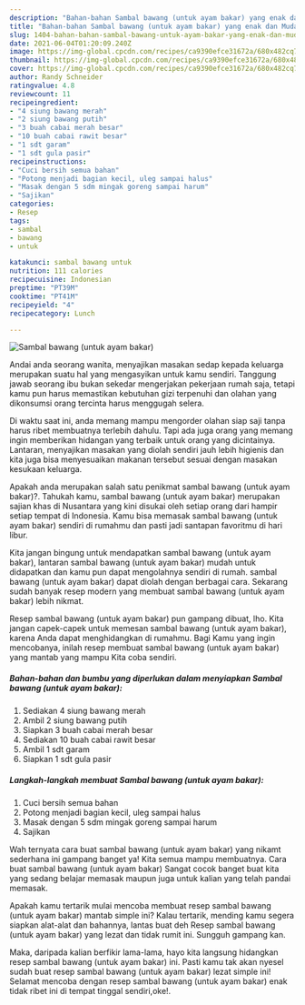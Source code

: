 ```yaml
---
description: "Bahan-bahan Sambal bawang (untuk ayam bakar) yang enak dan Mudah Dibuat"
title: "Bahan-bahan Sambal bawang (untuk ayam bakar) yang enak dan Mudah Dibuat"
slug: 1404-bahan-bahan-sambal-bawang-untuk-ayam-bakar-yang-enak-dan-mudah-dibuat
date: 2021-06-04T01:20:09.240Z
image: https://img-global.cpcdn.com/recipes/ca9390efce31672a/680x482cq70/sambal-bawang-untuk-ayam-bakar-foto-resep-utama.jpg
thumbnail: https://img-global.cpcdn.com/recipes/ca9390efce31672a/680x482cq70/sambal-bawang-untuk-ayam-bakar-foto-resep-utama.jpg
cover: https://img-global.cpcdn.com/recipes/ca9390efce31672a/680x482cq70/sambal-bawang-untuk-ayam-bakar-foto-resep-utama.jpg
author: Randy Schneider
ratingvalue: 4.8
reviewcount: 11
recipeingredient:
- "4 siung bawang merah"
- "2 siung bawang putih"
- "3 buah cabai merah besar"
- "10 buah cabai rawit besar"
- "1 sdt garam"
- "1 sdt gula pasir"
recipeinstructions:
- "Cuci bersih semua bahan"
- "Potong menjadi bagian kecil, uleg sampai halus"
- "Masak dengan 5 sdm mingak goreng sampai harum"
- "Sajikan"
categories:
- Resep
tags:
- sambal
- bawang
- untuk

katakunci: sambal bawang untuk 
nutrition: 111 calories
recipecuisine: Indonesian
preptime: "PT39M"
cooktime: "PT41M"
recipeyield: "4"
recipecategory: Lunch

---
```



![Sambal bawang (untuk ayam bakar)](https://img-global.cpcdn.com/recipes/ca9390efce31672a/680x482cq70/sambal-bawang-untuk-ayam-bakar-foto-resep-utama.jpg)

Andai anda seorang wanita, menyajikan masakan sedap kepada keluarga merupakan suatu hal yang mengasyikan untuk kamu sendiri. Tanggung jawab seorang ibu bukan sekedar mengerjakan pekerjaan rumah saja, tetapi kamu pun harus memastikan kebutuhan gizi terpenuhi dan olahan yang dikonsumsi orang tercinta harus menggugah selera.

Di waktu  saat ini, anda memang mampu mengorder olahan siap saji tanpa harus ribet membuatnya terlebih dahulu. Tapi ada juga orang yang memang ingin memberikan hidangan yang terbaik untuk orang yang dicintainya. Lantaran, menyajikan masakan yang diolah sendiri jauh lebih higienis dan kita juga bisa menyesuaikan makanan tersebut sesuai dengan masakan kesukaan keluarga. 



Apakah anda merupakan salah satu penikmat sambal bawang (untuk ayam bakar)?. Tahukah kamu, sambal bawang (untuk ayam bakar) merupakan sajian khas di Nusantara yang kini disukai oleh setiap orang dari hampir setiap tempat di Indonesia. Kamu bisa memasak sambal bawang (untuk ayam bakar) sendiri di rumahmu dan pasti jadi santapan favoritmu di hari libur.

Kita jangan bingung untuk mendapatkan sambal bawang (untuk ayam bakar), lantaran sambal bawang (untuk ayam bakar) mudah untuk didapatkan dan kamu pun dapat mengolahnya sendiri di rumah. sambal bawang (untuk ayam bakar) dapat diolah dengan berbagai cara. Sekarang sudah banyak resep modern yang membuat sambal bawang (untuk ayam bakar) lebih nikmat.

Resep sambal bawang (untuk ayam bakar) pun gampang dibuat, lho. Kita jangan capek-capek untuk memesan sambal bawang (untuk ayam bakar), karena Anda dapat menghidangkan di rumahmu. Bagi Kamu yang ingin mencobanya, inilah resep membuat sambal bawang (untuk ayam bakar) yang mantab yang mampu Kita coba sendiri.

<!--inarticleads1-->

##### Bahan-bahan dan bumbu yang diperlukan dalam menyiapkan Sambal bawang (untuk ayam bakar):

1. Sediakan 4 siung bawang merah
1. Ambil 2 siung bawang putih
1. Siapkan 3 buah cabai merah besar
1. Sediakan 10 buah cabai rawit besar
1. Ambil 1 sdt garam
1. Siapkan 1 sdt gula pasir




<!--inarticleads2-->

##### Langkah-langkah membuat Sambal bawang (untuk ayam bakar):

1. Cuci bersih semua bahan
1. Potong menjadi bagian kecil, uleg sampai halus
1. Masak dengan 5 sdm mingak goreng sampai harum
1. Sajikan




Wah ternyata cara buat sambal bawang (untuk ayam bakar) yang nikamt sederhana ini gampang banget ya! Kita semua mampu membuatnya. Cara buat sambal bawang (untuk ayam bakar) Sangat cocok banget buat kita yang sedang belajar memasak maupun juga untuk kalian yang telah pandai memasak.

Apakah kamu tertarik mulai mencoba membuat resep sambal bawang (untuk ayam bakar) mantab simple ini? Kalau tertarik, mending kamu segera siapkan alat-alat dan bahannya, lantas buat deh Resep sambal bawang (untuk ayam bakar) yang lezat dan tidak rumit ini. Sungguh gampang kan. 

Maka, daripada kalian berfikir lama-lama, hayo kita langsung hidangkan resep sambal bawang (untuk ayam bakar) ini. Pasti kamu tak akan nyesel sudah buat resep sambal bawang (untuk ayam bakar) lezat simple ini! Selamat mencoba dengan resep sambal bawang (untuk ayam bakar) enak tidak ribet ini di tempat tinggal sendiri,oke!.

